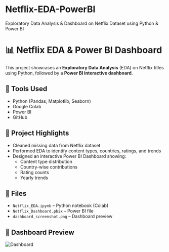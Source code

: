 # Netflix-EDA-PowerBI
Exploratory Data Analysis &amp; Dashboard on Netflix Dataset using Python &amp; Power BI
# 📊 Netflix EDA & Power BI Dashboard

This project showcases an **Exploratory Data Analysis** (EDA) on Netflix titles using Python, followed by a **Power BI interactive dashboard**.

## 🔧 Tools Used
- Python (Pandas, Matplotlib, Seaborn)
- Google Colab
- Power BI
- GitHub

## 📌 Project Highlights
- Cleaned missing data from Netflix dataset
- Performed EDA to identify content types, countries, ratings, and trends
- Designed an interactive Power BI Dashboard showing:
  - Content type distribution
  - Country-wise contributions
  - Rating counts
  - Yearly trends

## 📁 Files
- `Netflix_EDA.ipynb` – Python notebook (Colab)
- `Netflix_Dashboard.pbix` – Power BI file
- `dashboard_screenshot.png` – Dashboard preview

## 📸 Dashboard Preview
![Dashboard](dashboard_screenshot.png)

